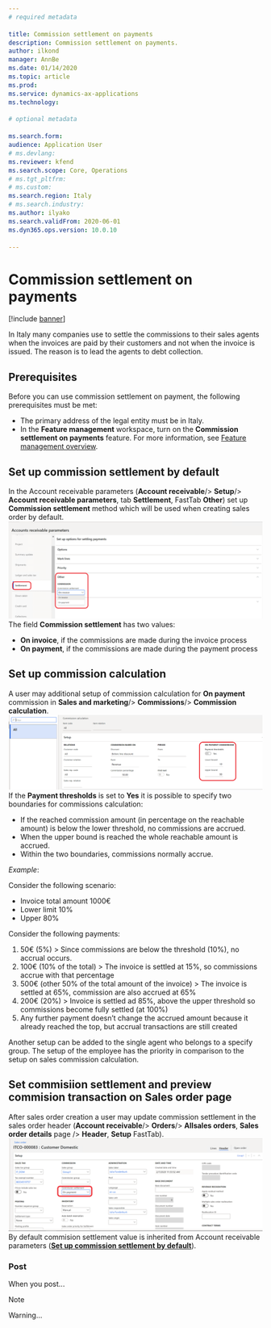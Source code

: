 ```yaml
---
# required metadata

title: Commission settlement on payments
description: Commission settlement on payments.
author: ilkond
manager: AnnBe
ms.date: 01/14/2020
ms.topic: article
ms.prod: 
ms.service: dynamics-ax-applications
ms.technology: 

# optional metadata

ms.search.form: 
audience: Application User
# ms.devlang: 
ms.reviewer: kfend
ms.search.scope: Core, Operations
# ms.tgt_pltfrm: 
# ms.custom: 
ms.search.region: Italy
# ms.search.industry: 
ms.author: ilyako
ms.search.validFrom: 2020-06-01
ms.dyn365.ops.version: 10.0.10

---
```


# Commission settlement on payments

[!include [banner](../includes/banner.md)]

In Italy many companies use to settle the commissions to their sales agents when the invoices are paid by their customers and not when the invoice is issued. The reason is to lead the agents to debt collection.
## Prerequisites
Before you can use commission settlement on payment, the following prerequisites must be met:
- The primary address of the legal entity must be in Italy.
- In the **Feature management** workspace, turn on the **Commission settlement on payments** feature. For more information, see [Feature management overview](../../fin-and-ops/get-started/feature-management/feature-management-overview.md).

## Set up commission settlement by default
In the Account receivable parameters (**Account receivable**/> **Setup**/> **Account receivable parameters**, tab **Settlement**, FastTab **Other**) set up **Commission settlement** method which will be used when creating sales order by default. 
 ![Account receivable parameters](media/emea-ita-exil-commission-setup-parameters.PNG)
The field **Commission settlement** has two values:
-	**On invoice**, if the commissions are made during the invoice process
-	**On payment**, if the commissions are made during the payment process
## Set up commission calculation
A user may additional setup of commission calculation for **On payment** commission in **Sales and marketing**/> **Commissions**/> **Commission calculation**.
 ![Commission calculation setup](media/emea-ita-exil-commission-%20calculation-setup.PNG)
If the **Payment thresholds** is set to **Yes** it is possible to specify two boundaries for commissions calculation:
-	If the reached commission amount (in percentage on the reachable amount) is below the lower threshold, no commissions are accrued.
-	When the upper bound is reached the whole reachable amount is accrued.
-	Within the two boundaries, commissions normally accrue.

_Example_:

Consider the following scenario:
-	Invoice total amount 1000€ 
-	Lower limit 10% 
-	Upper 80% 

Consider the following payments:
1.	50€ (5%)  >  Since commissions are below the threshold (10%), no accrual occurs.
2.	100€ (10% of the total) > The invoice is settled at 15%, so commissions accrue with that percentage
3.	500€ (other 50% of the total amount of the invoice) > The invoice is settled at 65%, commission are also accrued at 65%
4.	200€ (20%) > Invoice is settled ad 85%, above the upper threshold so commissions become fully settled (at 100%)
5.	Any further payment doesn’t change the accrued amount because it already reached the top, but accrual transactions are still created 

Another setup can be added to the single agent who belongs to a specify group. The setup of the employee has the priority in comparison to the setup on sales commission calculation.

## Set commisiion settlement and preview commision transaction on Sales order page

After sales order creation a user may update commission settlement in the sales order header (**Account receivable**/> **Orders**/> **Allsales orders**, **Sales order details** page /> **Header**, **Setup** FastTab).  
![Commission settlement in sales order](media/emea-ita-exil-commission-sales-order.png)
By default commision settlement value is inherited from Account receivable parameters (**[Set up commission settlement by default](emea-ita-exil-commission-settlement.md#Set-up-commission-settlement-by-default)**).
### Post

When you post...

> [!NOTE]
> Warning...
